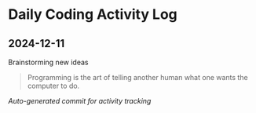 # Daily Coding Activity Log

## 2024-12-11

Brainstorming new ideas

> Programming is the art of telling another human what one wants the computer to do.

*Auto-generated commit for activity tracking*
